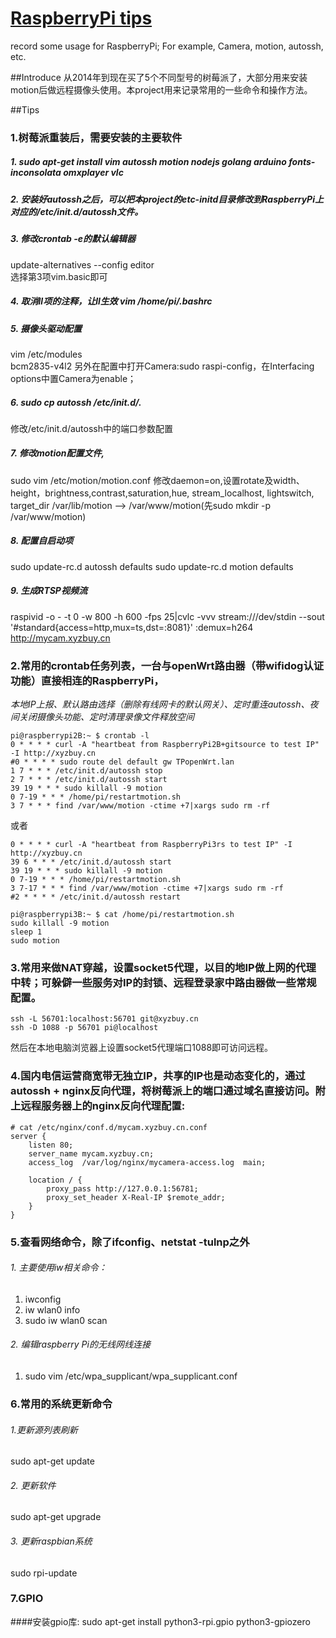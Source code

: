 ﻿# [RaspberryPi tips](https://github.com/lizpcarl/RaspberryPi-tips)
record some usage for RaspberryPi; For example,  Camera, motion, autossh, etc.

##Introduce
从2014年到现在买了5个不同型号的树莓派了，大部分用来安装motion后做远程摄像头使用。本project用来记录常用的一些命令和操作方法。

##Tips
### 1.树莓派重装后，需要安装的主要软件
##### 1. sudo apt-get install  vim autossh motion nodejs golang arduino fonts-inconsolata omxplayer vlc
##### 2. 安装好autossh之后，可以把本project的etc-initd目录修改到RaspberryPi上对应的/etc/init.d/autossh文件。
##### 3. 修改crontab -e的默认编辑器  
update-alternatives --config editor  
选择第3项vim.basic即可
##### 4. 取消ll项的注释，让ll生效 vim /home/pi/.bashrc
##### 5. 摄像头驱动配置
vim /etc/modules  
bcm2835-v4l2
另外在配置中打开Camera:sudo raspi-config，在Interfacing options中置Camera为enable；
##### 6. sudo cp autossh /etc/init.d/.  
修改/etc/init.d/autossh中的端口参数配置  
##### 7. 修改motion配置文件,
sudo vim /etc/motion/motion.conf
修改daemon=on,设置rotate及width、height，brightness,contrast,saturation,hue, stream_localhost, lightswitch, 
target_dir /var/lib/motion --> /var/www/motion(先sudo mkdir -p /var/www/motion)
##### 8. 配置自启动项
sudo update-rc.d autossh defaults
sudo update-rc.d motion defaults
##### 9. 生成RTSP视频流
raspivid -o - -t 0 -w 800 -h 600 -fps 25|cvlc -vvv stream:///dev/stdin --sout '#standard{access=http,mux=ts,dst=:8081}' :demux=h264 http://mycam.xyzbuy.cn

### 2.常用的crontab任务列表，一台与openWrt路由器（带wifidog认证功能）直接相连的RaspberryPi，
*本地IP上报、默认路由选择（删除有线网卡的默认网关）、定时重连autossh、夜间关闭摄像头功能、定时清理录像文件释放空间*

```
pi@raspberrypi2B:~ $ crontab -l
0 * * * * curl -A "heartbeat from RaspberryPi2B+gitsource to test IP" -I http://xyzbuy.cn
#0 * * * * sudo route del default gw TPopenWrt.lan 
1 7 * * * /etc/init.d/autossh stop  
2 7 * * * /etc/init.d/autossh start
39 19 * * * sudo killall -9 motion
0 7-19 * * * /home/pi/restartmotion.sh
3 7 * * * find /var/www/motion -ctime +7|xargs sudo rm -rf
```
或者
```
0 * * * * curl -A "heartbeat from RaspberryPi3rs to test IP" -I http://xyzbuy.cn
39 6 * * * /etc/init.d/autossh start
39 19 * * * sudo killall -9 motion
0 7-19 * * * /home/pi/restartmotion.sh
3 7-17 * * * find /var/www/motion -ctime +7|xargs sudo rm -rf
#2 * * * * /etc/init.d/autossh restart
```
```
pi@raspberrypi3B:~ $ cat /home/pi/restartmotion.sh
sudo killall -9 motion
sleep 1
sudo motion
```

### 3.常用来做NAT穿越，设置socket5代理，以目的地IP做上网的代理中转；可躲僻一些服务对IP的封锁、远程登录家中路由器做一些常规配置。
```
ssh -L 56701:localhost:56701 git@xyzbuy.cn
ssh -D 1088 -p 56701 pi@localhost
```
然后在本地电脑浏览器上设置socket5代理端口1088即可访问远程。

### 4.国内电信运营商宽带无独立IP，共享的IP也是动态变化的，通过autossh + nginx反向代理，将树莓派上的端口通过域名直接访问。附上远程服务器上的nginx反向代理配置:
```
# cat /etc/nginx/conf.d/mycam.xyzbuy.cn.conf
server {
    listen 80;
    server_name mycam.xyzbuy.cn;
    access_log  /var/log/nginx/mycamera-access.log  main;

    location / {
        proxy_pass http://127.0.0.1:56781;
        proxy_set_header X-Real-IP $remote_addr;
    }
}
```

### 5.查看网络命令，除了ifconfig、netstat -tulnp之外
###### 1. 主要使用iw相关命令：
1. iwconfig
2. iw wlan0 info
3. sudo iw wlan0 scan

###### 2. 编辑raspberry Pi的无线网线连接
1. sudo vim /etc/wpa_supplicant/wpa_supplicant.conf


### 6.常用的系统更新命令
###### 1.更新源列表刷新
sudo apt-get update
###### 2. 更新软件
sudo apt-get upgrade
###### 3. 更新raspbian系统
sudo rpi-update

### 7.GPIO
####安装gpio库:
sudo apt-get install python3-rpi.gpio python3-gpiozero